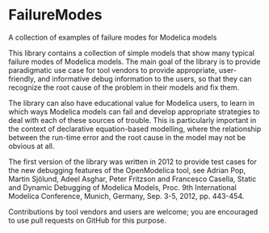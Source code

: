 # FailureModes
A collection of examples of failure modes for Modelica models

This library contains a collection of simple models that show many typical failure modes of Modelica models. The main
goal of the library is to provide paradigmatic use case for tool vendors to provide appropriate, user-friendly, and
informative debug information to the users, so that they can recognize the root cause of the problem in their models
and fix them.

The library can also have educational value for Modelica users, to learn in which ways Modelica models can fail
and develop appropriate strategies to deal with each of these sources of trouble. This is particularly important
in the context of declarative equation-based modelling, where the relationship between the run-time error and the
root cause in the model may not be obvious at all.

The first version of the library was written in 2012 to provide test cases for the new debugging features of the
OpenModelica tool, see Adrian Pop, Martin Sjölund, Adeel Asghar, Peter Fritzson and Francesco Casella, Static and
Dynamic Debugging of Modelica Models, Proc. 9th International Modelica Conference, Munich, Germany, Sep. 3-5, 2012, pp. 443-454.

Contributions by tool vendors and users are welcome; you are encouraged to use pull requests on GitHub for this purpose.
